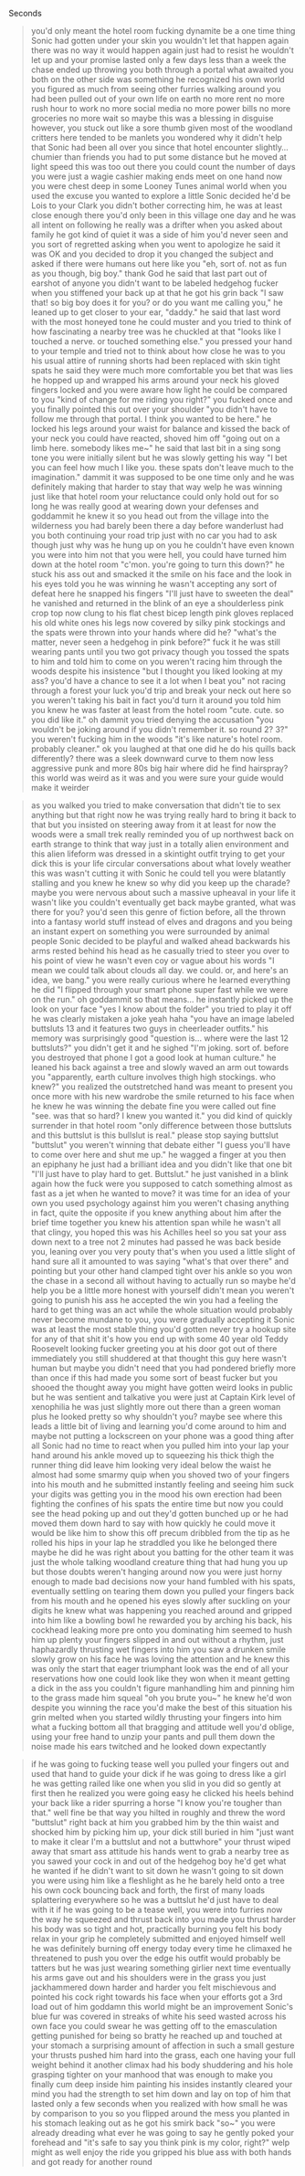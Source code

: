 Seconds
>you'd only meant the hotel room fucking dynamite be a one time thing
>Sonic had gotten under your skin
>you wouldn't let that happen again
>there was no way it would happen again
>just had to resist
>he wouldn't let up and your promise lasted only a few days
>less than a week
>the chase ended up throwing you both through a portal 
>what awaited you both on the other side was something he recognized
>his own world 
>you figured as much from seeing other furries walking around
>you had been pulled out of your own life on earth
>no more rent
>no more rush hour to work
>no more social media 
>no more power bills 
>no more groceries
>no more
>wait
>so maybe this was a blessing in disguise
>however, you stuck out like a sore thumb
>given most of the woodland critters here tended to be manlets
>you wondered why
>it didn't help that Sonic had been all over you since that hotel encounter
>slightly… chumier than friends
>you had to put some distance but he moved at light speed
>this was too out there
>you could count the number of days you were just a wagie cashier making ends meet on one hand
>now you were chest deep in some Looney Tunes animal world
>when you used the excuse you wanted to explore a little Sonic decided he'd be Lois to your Clark 
>you didn't bother correcting him, he was at least close enough there
>you'd only been in this village one day and he was all intent on following 
>he really was a drifter
>when you asked about family he got kind of quiet
>it was a side of him you'd never seen and you sort of regretted asking
>when you went to apologize he said it was OK and you decided to drop it
>you changed the subject and asked if there were humans out here like you
>"eh, sort of. not as fun as you though, big boy."
>thank God he said that last part out of earshot of anyone
>you didn't want to be labeled hedgehog fucker
>when you stiffened your back up at that he got his grin back
>"I saw that! so big boy does it for you? or do you want me calling you," he leaned up to get closer to your ear, "daddy."
>he said that last word with the most honeyed tone he could muster and you tried to think of how fascinating a nearby tree was
>he chuckled at that
>"looks like I touched a nerve. or touched something else."
>you pressed your hand to your temple and tried not to think about how close he was to you
>his usual attire of running shorts had been replaced with skin tight spats
>he said they were much more comfortable 
>you bet that was lies
>he hopped up and wrapped his arms around your neck
>his gloved fingers locked and you were aware how light he could be compared to you
>"kind of change for me riding you right?"
>you fucked once 
>and you finally pointed this out over your shoulder
>"you didn't have to follow me through that portal. I think you wanted to be here."
>he locked his legs around your waist for balance and kissed the back of your neck
>you could have reacted, shoved him off
>"going out on a limb here. somebody likes me~"
>he said that last bit in a sing song tone 
>you were initially silent but he was slowly getting his way
>"I bet you can feel how much I like you. these spats don't leave much to the imagination."
>dammit
>it was supposed to be one time only and he was definitely making that harder to stay that way
>welp 
>he was winning
>just like that hotel room
>your reluctance could only hold out for so long
>he was really good at wearing down your defenses and goddammit he knew it
>so you head out from the village into the wilderness
>you had barely been there a day before wanderlust had you both continuing your road trip
>just with no car
>you had to ask though
>just why was he hung up on you
>he couldn't have even known you were into him
>not that
>you were 
>hell, you could have turned him down at the hotel room
>"c'mon. you're going to turn this down?"
>he stuck his ass out and smacked it
>the smile on his face and the look in his eyes told you he was winning
>he wasn't accepting any sort of defeat here
>he snapped his fingers
>"I'll just have to sweeten the deal"
>he vanished and returned in the blink of an eye
>a shoulderless pink crop top now clung to his flat chest
>bicep length pink gloves replaced his old white ones
>his legs now covered by silky pink stockings
>and the spats were thrown into your hands
>where did he?
>"what's the matter, never seen a hedgehog in pink before?"
>fuck it
>he was still wearing pants until you two got privacy though
>you tossed the spats to him and told him to come on
>you weren't racing him through the woods despite his insistence 
>"but I thought you liked looking at my ass? you'd have a chance to see it a lot when I beat you"
>not racing through a forest
>your luck you'd trip and break your neck out here
>so you weren't taking his bait
>in fact you'd turn it around
>you told him you knew he was faster 
>at least from the hotel room 
>"cute. cute. so you did like it."
>oh dammit
>you tried denying the accusation 
>"you wouldn't be joking around if you didn't remember it. so round 2? 3?"
>you weren't fucking him in the woods
>"it's like nature's hotel room. probably cleaner."
>ok you laughed at that one
>did he do his quills back differently?
>there was a sleek downward curve to them now
>less aggressive punk and more 80s big hair
>where did he find hairspray?
>this world was weird as it was and you were sure your guide would make it weirder

>as you walked you tried to make conversation that didn't tie to sex
>anything but that right now
>he was trying really hard to bring it back to that
>but you insisted on steering away from it
>at least for now
>the woods were a small trek
>really reminded you of up northwest back on earth
>strange to think that way
>just in a totally alien environment 
>and this alien lifeform was dressed in a skintight outfit trying to get your dick
>this is your life
>circular conversations about what lovely weather this was wasn't cutting it with Sonic
>he could tell you were blatantly stalling and you knew he knew
>so why did you keep up the charade?
>maybe you were nervous about such a massive upheaval in your life
>it wasn't like you couldn't eventually get back
>maybe
>granted, what was there for you?
>you'd seen this genre of fiction before, all the thrown into a fantasy world stuff
>instead of elves and dragons and you being an instant expert on something you were surrounded by animal people
>Sonic decided to be playful and walked ahead backwards
>his arms rested behind his head as he casually tried to steer you over to his point of view
>he wasn't even coy or vague about his words
>"I mean we could talk about clouds all day. we could. or, and here's an idea, we bang."
>you were really curious where he learned everything he did
>"I flipped through your smart phone super fast while we were on the run." 
>oh goddammit 
>so that means…
>he instantly picked up the look on your face
>"yes I know about the folder"
>you tried to play it off
>he was clearly mistaken
>a joke
>yeah
>haha
>"you have an image labeled buttsluts 13 and it features two guys in cheerleader outfits."
>his memory was surprisingly good
>"question is… where were the last 12 buttsluts?"
>you didn't get it and he sighed
>"I'm joking. sort of. before you destroyed that phone I got a good look at human culture."
>he leaned his back against a tree and slowly waved an arm out towards you
>"apparently, earth culture involves thigh high stockings. who knew?"
>you realized the outstretched hand was meant to present you once more with his new wardrobe 
>the smile returned to his face when he knew he was winning the debate
>fine
>you were called out
>fine
>"see. was that so hard? I knew you wanted it."
>you did kind of quickly surrender in that hotel room
>"only difference between those buttsluts and this buttslut is this bullslut is real."
>please stop saying buttslut
>"buttslut"
>you weren't winning that debate either
>"I guess you'll have to come over here and shut me up."
>he wagged a finger at you
>then an epiphany 
>he just had a brilliant idea and you didn't like that one bit
>"I'll just have to play hard to get. Buttslut."
>he just vanished in a blink
>again
>how the fuck were you supposed to catch something almost as fast as a jet when he wanted to move?
>it was time for an idea of your own
>you used psychology against him
>you weren't chasing anything
>in fact, quite the opposite 
>if you knew anything about him after the brief time together you knew his attention span 
>while he wasn't all that clingy, you hoped this was his Achilles heel
>so you sat your ass down next to a tree
>not 2 minutes had passed 
>he was back beside you, leaning over you
>very pouty 
>that's when you used a little slight of hand
>sure all it amounted to was saying "what's that over there" and pointing
>but your other hand clamped tight over his ankle
>so you won the chase in a second
>all without having to actually run
>so maybe he'd help you be a little more honest with yourself 
>didn't mean you weren't going to punish his ass
>he accepted the win
>you had a feeling the hard to get thing was an act
>while the whole situation would probably never become mundane to you, you were gradually accepting it
>Sonic was at least the most stable thing you'd gotten
>never try a hookup site for any of that shit
>it's how you end up with some 40 year old Teddy Roosevelt looking fucker greeting you at his door
>got out of there immediately 
>you still shuddered at that thought
>this guy here wasn't human
>but maybe you didn't need that
>you had pondered briefly more than once if this had made you some sort of beast fucker
>but you shooed the thought away 
>you might have gotten weird looks in public but he was sentient and talkative
>you were just at Captain Kirk level of xenophilia 
>he was just slightly more out there than a green woman
>plus he looked pretty
>so why shouldn't you?
>maybe see where this leads
>a little bit of living and learning
>you'd come around to him and maybe not putting a lockscreen on your phone was a good thing after all
>Sonic had no time to react when you pulled him into your lap
>your hand around his ankle moved up to squeezing his thick thigh 
>the runner thing did leave him looking very ideal below the waist
>he almost had some smarmy quip when you shoved two of your fingers into his mouth and he submitted instantly 
>feeling and seeing him suck your digits was getting you in the mood
>his own erection had been fighting the confines of his spats the entire time but now you could see the head poking up and out
>they'd gotten bunched up or he had moved them down
>hard to say with how quickly he could move
>it would be like him to show this off
>precum dribbled from the tip as he rolled his hips in your lap
>he straddled you like he belonged there
>maybe he did
>he was right about you batting for the other team
>it was just the whole talking woodland creature thing that had hung you up
>but those doubts weren't hanging around now
>you were just horny enough to made bad decisions now
>your hand fumbled with his spats, eventually settling on tearing them down
>you pulled your fingers back from his mouth and he opened his eyes slowly 
>after suckling on your digits he knew what was happening
>you reached around and gripped into him like a bowling bowl
>he rewarded you by arching his back, his cockhead leaking more pre onto you
>dominating him seemed to hush him up plenty
>your fingers slipped in and out without a rhythm, just haphazardly thrusting wet fingers into him
>you saw a drunken smile slowly grow on his face
>he was loving the attention and he knew this was only the start
>that eager triumphant look was the end of all your reservations 
>how one could look like they won when it meant getting a dick in the ass you couldn't figure
>manhandling him and pinning him to the grass made him squeal
>"oh you brute you~"
>he knew he'd won despite you winning the race
>you'd make the best of this situation 
>his grin melted when you started wildly thrusting your fingers into him
>what a fucking bottom
>all that bragging and attitude
>well you'd oblige, using your free hand to unzip your pants and pull them down
>the noise made his ears twitched and he looked down expectantly

>if he was going to fucking tease
>well
>you pulled your fingers out and used that hand to guide your dick
>if he was going to dress like a girl he was getting railed like one
>when you slid in you did so gently at first
>then he realized you were going easy
>he clicked his heels behind your back like a rider spurring a horse
>"I know you're tougher than that."
>well fine
>be that way
>you hilted in roughly and threw the word "buttslut" right back at him
>you grabbed him by the thin waist and shocked him by picking him up, your dick still buried in him
>"just want to make it clear I'm a buttslut and not a buttwhore"
>your thrust wiped away that smart ass attitude
>his hands went to grab a nearby tree as you sawed your cock in and out of the hedgehog boy
>he'd get what he wanted
>if he didn't want to sit down he wasn't going to sit down
>you were using him like a fleshlight as he he barely held onto a tree
>his own cock bouncing back and forth, the first of many loads splattering everywhere
>so he was a buttslut
>he'd just have to deal with it
>if he was going to be a tease well, you were into furries now
>the way he squeezed and thrust back into you made you thrust harder
>his body was so tight and hot, practically burning 
>you felt his body relax in your grip
>he completely submitted and enjoyed himself
>well he was definitely burning off energy today
>every time he climaxed he threatened to push you over the edge
>his outfit would probably be tatters but he was just wearing something girlier next time
>eventually his arms gave out and his shoulders were in the grass
>you just jackhammered down harder and harder
>you felt mischievous and pointed his cock right towards his face when your efforts got a 3rd load out of him
>goddamn this world might be an improvement
>Sonic's blue fur was covered in streaks of white
>his seed wasted across his own face
>you could swear he was getting off to the emasculation 
>getting punished for being so bratty
>he reached up and touched at your stomach
>a surprising amount of affection in such a small gesture
>your thrusts pushed him hard into the grass, each one having your full weight behind it
>another climax had his body shuddering and his hole grasping tighter on your manhood
>that was enough to make you finally cum deep inside him
>painting his insides instantly cleared your mind
>you had the strength to set him down and lay on top of him
>that lasted only a few seconds when you realized with how small he was by comparison to you
>so you flipped around
>the mess you planted in his stomach leaking out as he got his smirk back
>"so~"
>you were already dreading what ever he was going to say
>he gently poked your forehead and 
>"it's safe to say you think pink is my color, right?"
>welp might as well enjoy the ride
>you gripped his blue ass with both hands and got ready for another round
